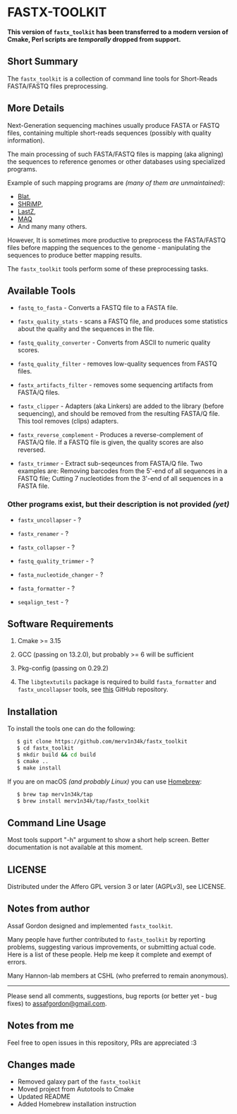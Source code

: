 # FASTX-TOOLKIT

**This version of `fastx_toolkit` has been transferred to a modern version of Cmake, Perl scripts are *temporally* dropped from support.**

## Short Summary

The `fastx_toolkit` is a collection of command line tools for Short-Reads
FASTA/FASTQ files preprocessing.

## More Details

Next-Generation sequencing machines usually produce FASTA or FASTQ files,
containing multiple short-reads sequences (possibly with quality information).

The main processing of such FASTA/FASTQ files is mapping (aka aligning)
the sequences to reference genomes or other databases using specialized
programs.

Example of such mapping programs are *(many of them are unmaintained)*:
* [Blat](http://www.kentinformatics.com/index.asp),
* [SHRiMP](http://compbio.cs.toronto.edu/shrimp),
* [LastZ](http://www.bx.psu.edu/miller_lab),
* [MAQ](http://maq.sourceforge.net/)
* And many many others.

However,
It is sometimes more productive to preprocess the FASTA/FASTQ files before
mapping the sequences to the genome - manipulating the sequences to
produce better mapping results.

The `fastx_toolkit` tools perform some of these preprocessing tasks.

## Available Tools

* `fastq_to_fasta` - Converts a FASTQ file to a FASTA file.

* `fastx_quality_stats` - scans a FASTQ file, and produces some statistics about the
	quality and the sequences in the file.

* `fastq_quality_converter` - Converts from ASCII to numeric quality scores.

* `fastq_quality_filter` - removes low-quality sequences from FASTQ files.

* `fastx_artifacts_filter` - removes some sequencing artifacts from FASTA/Q files.

* `fastx_clipper` - Adapters (aka Linkers) are added to the library (before
	sequencing), and should be removed from the resulting FASTA/Q file.
	This tool removes (clips) adapters.

* `fastx_reverse_complement` - Produces a reverse-complement of FASTA/Q file.
	If a FASTQ file is given, the quality scores are also reversed.

* `fastx_trimmer` - Extract sub-seqeunces from FASTA/Q file. Two examples are:
	Removing barcodes from the 5'-end of all sequences in a FASTQ file;
	Cutting 7 nucleotides from the 3'-end of all sequences in a FASTA file.

### Other programs exist, but their description is not provided *(yet)*

* `fastx_uncollapser` - ?

* `fastx_renamer` - ?

* `fastx_collapser` - ?

* `fastq_quality_trimmer` - ?

* `fasta_nucleotide_changer` - ?

* `fasta_formatter` - ?

* `seqalign_test` - ?


## Software Requirements

1. Cmake >= 3.15

2. GCC (passing on 13.2.0), but probably >= 6 will be sufficient

3. Pkg-config (passing on 0.29.2)

4. The `libgtextutils` package is required to build `fasta_formatter` and `fastx_uncollapser` tools, see [this](https://github.com/merv1n34k/libgtextutils.git) GitHub repository.

## Installation

To install the tools one can do the following:

```bash
   $ git clone https://github.com/merv1n34k/fastx_toolkit
   $ cd fastx_toolkit
   $ mkdir build && cd build
   $ cmake ..
   $ make install
```

If you are on macOS *(and probably Linux)* you can use [Homebrew](https://brew.sh/):

```bash
   $ brew tap merv1n34k/tap
   $ brew install merv1n34k/tap/fastx_toolkit
```

## Command Line Usage

Most tools support "-h" argument to show a short help screen.
Better documentation is not available at this moment.

## LICENSE
Distributed under the Affero GPL version 3 or later (AGPLv3), see LICENSE.

## Notes from author

Assaf Gordon designed and implemented `fastx_toolkit`.

Many people have further contributed to `fastx_toolkit` by reporting problems,
suggesting various improvements, or submitting actual code. Here is
a list of these people. Help me keep it complete and exempt of errors.

Many Hannon-lab members at CSHL (who preferred to remain anonymous).

---

Please send all comments, suggestions, bug reports (or better yet - bug fixes)
to assafgordon@gmail.com.

## Notes from me
Feel free to open issues in this repository, PRs are appreciated :3

## Changes made

* Removed galaxy part of the `fastx_toolkit`
* Moved project from Autotools to Cmake
* Updated README
* Added Homebrew installation instruction
